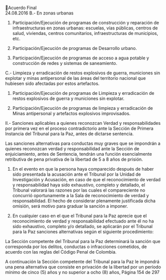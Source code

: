 Acuerdo Final  
24.08.2016 
B.- En zonas urbanas 
 
1. Participación/Ejecución de programas de construcción y reparación de infraestructuras en 
zonas  urbanas:  escuelas,  vías  públicas,  centros  de  salud,  viviendas,  centros  comunitarios, 
infraestructuras de municipios, etc. 
 
2. Participación/Ejecución de programas de Desarrollo urbano. 
 
3. Participación/Ejecución de programas de acceso a agua potable y construcción de redes y 
sistemas de saneamiento. 
 
 
C.-  Limpieza  y  erradicación  de  restos  explosivos  de  guerra,  municiones  sin  explotar  y  minas 
antipersonal  de  las  áreas  del  territorio  nacional  que  hubiesen  sido  afectadas  por  estos 
artefactos. 
 
1. Participación/Ejecución  de  programas  de  Limpieza  y  erradicación  de  restos  explosivos  de 
guerra y municiones sin explotar. 
 
2. Participación/Ejecución  de  programas  de  limpieza  y  erradicación  de  Minas  antipersonal  y 
artefactos explosivos improvisados. 
 
II.- Sanciones aplicables a quienes reconozcan Verdad y responsabilidades por primera vez en 
el proceso contradictorio ante la Sección de Primera Instancia del Tribunal para la Paz, antes de 
dictarse sentencia. 
 
Las sanciones alternativas para conductas muy graves que se impondrán a quienes reconozcan verdad y 
responsabilidad  ante  la  Sección  de  enjuiciamiento,  antes  de  Sentencia,  tendrán  una  función 
esencialmente retributiva de pena privativa de la libertad de 5 a 8 años de prisión. 
 
1. En el evento en que la persona haya comparecido después de haber sido presentada la acusación 
ante el Tribunal por la Unidad de Investigación y Acusación, en caso de que el reconocimiento de 
verdad  y  responsabilidad  haya  sido  exhaustivo,  completo  y  detallado,  el  Tribunal  valorará  las 
razones por las cuales el compareciente no concurrió oportunamente a la Sala de reconocimiento 
de verdad y responsabilidad. El hecho de considerar plenamente justificada dicha omisión, será 
motivo para graduar la sanción a imponer. 
 
2. En cualquier caso en el que el Tribunal para la Paz aprecie que el reconocimiento de verdad y 
responsabilidad efectuado ante él no ha sido exhaustivo, completo y/o detallado, se aplicarán por 
el Tribunal para la Paz sanciones alternativas según el siguiente procedimiento: 
 
La Sección competente del Tribunal para la Paz determinará la sanción que corresponda por los delitos, 
conductas o infracciones cometidos, de acuerdo con las reglas del Código Penal de Colombia. 
 
A  continuación  la  Sección  competente  del  Tribunal  para  la  Paz  le  impondrá  una  pena  alternativa  que 
consiste en privación de la libertad por un período mínimo de cinco (5) años y no superior a ocho (8) años, 
Página 154 de 297 
 

